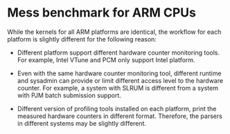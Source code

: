 # Mess benchmark for ARM CPUs 

While the kernels for all ARM platforms are identical, the workflow for each platform is slightly different for the following reason:

- Different platform support different hardware counter monitoring tools. For example, Intel VTune and PCM only support Intel platform.

- Even with the same hardware counter monitoring tool, different runtime and sysadmin can provide or limit different access level to the hardware counter. For example, a system with SLRUM is different from a system with PJM batch submission support.  

- Different version of profiling tools installed on each platform, print the measured hardware counters in different format. Therefore, the parsers in different systems may be slightly different.  

